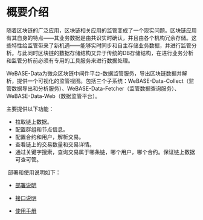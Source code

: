 # 概要介绍
随着区块链的广泛应用，区块链相关应用的监管变成了一个现实问题。区块链应用有其自身的特点——其业务数据是由共识实时确认，并且由各个机构冗余存储。这些特性给监管带来了新机遇——能够实时同步和自主存储业务数据，并进行监管分析。与此同时区块链的数据存储结构又异于传统的DB存储结构，在进行业务分析和监管分析前必须有专用的工具服务来进行数据处理。

WeBASE-Data为微众区块链中间件平台-数据监管服务，导出区块链数据并解析，提供一个可视化的监管视图。包括三个子系统：WeBASE-Data-Collect（监管数据导出和分析服务）、WeBASE-Data-Fetcher（监管数据查询服务）、WeBASE-Data-Web（数据监管平台）。

主要提供以下功能：

- 拉取链上数据。
- 配置群组和节点信息。
- 配置合约和用户，解析交易。
- 查看链上的交易数量和交易详情。
- 通过关键字搜索，查询交易属于哪条链，哪个用户，哪个合约。保证链上数据可查可管。

​	部署和使用说明如下：

- [部署说明](./install.md)

- [接口说明](./interface-index.md)

- [使用手册](./instruction.md)
